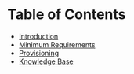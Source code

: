 # Table of Contents

- [Introduction](introduction.md)
- [Minimum Requirements](minimum-requirements.md)
- [Provisioning](provisioning.md)
- [Knowledge Base](kb/README.md)